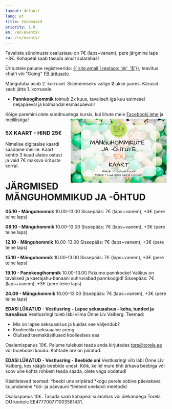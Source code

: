 ```yaml
---
layout: default
lang: et
title: Sündmused
priority: 1.0
en: /en/events/
ru: /ru/events/
---
```


Tavaliste sündmuste osalustasu on 7€ (laps+vanem), pere järgmine laps +3€. Kohapeal saab tasuda ainult sularahas!

Üritustele palume registreerida: [{{ site.email | replace: '@', '$'}}](mailto), teavitus chat'i või "Going" [FB üritusele](https://www.facebook.com/pg/Torelamangutuba/events/).

Mängutuba asub 2. korrusel. Sisenemiseks valige **2** ukse juures. Kärusid saab jätta 1. korrusele.

 * **Pannkoogihommik** toimub 2x kuus, tavaliselt iga kuu esimesel neljapäeval ja kolmandal esmaspäeval!
 
Kõige paremini olete sündmustega kursis, kui liitute meie [Facebooki lehe](https://www.facebook.com/Torelamangutuba/events/) ja meililistiga! 

### 5X KAART - HIND 25€

<img alt="5x kaart" src="5x-kaart.png" height="200" style="float: right; margin-top: -5em; margin-left: 1em">

Nimelise digitaalse kaardi saadame meilile. Kaart kehtib 3 kuud alates ostust ja vaid 7€ maksva ürituste korral.


# JÄRGMISED MÄNGUHOMMIKUD JA -ÕHTUD


**05.10 - Mänguhommik**
10.00-13.00
Sissepääs: 7€ (laps+vanem), +3€ (pere teine laps)



**08.10 - Mänguhommik**
10.00-13.00
Sissepääs: 7€ (laps+vanem), +3€ (pere teine laps)



**12.10 - Mänguhommik**
10.00-13.00
Sissepääs: 7€ (laps+vanem), +3€ (pere teine laps)



**15.10 - Mänguhommik**
10.00-13.00
Sissepääs: 7€ (laps+vanem), +3€ (pere teine laps)


**19.10 - Pannkoogihommik**
10.00-13.00
Pakume pannkooke! Valikus on tavalised ja kaerajahu-banaani suhruvabad pannkoogid! 
Sissepääs: 7€ (laps+vanem), +3€ (pere teine laps)


**24.09 - Mänguhommik**
10.00-13.00
Sissepääs: 7€ (laps+vanem), +3€ (pere teine laps)


**EDASI LÜKATUD - Vestlusring - Lapse seksuaalsus - keha, tunded ja turvalisus**
Vestlusringi tuleb läbi viima Õnne Liv Valberg.
Teemad:
- Mis on lapse seksuaalsus ja kuidas see väljendub?
- Koolieeliku seksuaalne areng
- Olulised teemakäsitlused koolieelses eas

Osalemispanus 10€. 
Palume tulekust teada anda kirjutades tore@torela.ee või facebooki kaudu. Kohtade arv on piiratud.


**EDASI LÜKATUD - Vestlusring - Beebide uni**
Vestlusringi viib läbi Õnne Liv Valberg, kes räägib beebide unest. 
Kõik, kellel mure tihti ärkava beebiga või soov une kohta rohkem teada saada, olete väga oodatud! 

Käsitletavad teemad: 
*beebi une eripärad
*kogu perele sobiva päevakava kujundamine
*öö- ja päevauni
*leebed unekooli meetodid

Osaluspanus 10€. Tasuda saab kohapeal sularahas või ülekandega Torela OÜ kontole EE477700771003581431.


